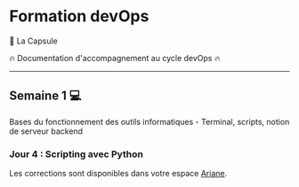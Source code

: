 # Formation devOps

:pill: La Capsule

:fire: Documentation d'accompagnement au cycle devOps :fire:

---

## Semaine 1 :computer:

Bases du fonctionnement des outils informatiques - Terminal, scripts, notion de serveur backend

### Jour 4 : Scripting avec Python

Les corrections sont disponibles dans votre espace [Ariane](https://ariane.lacapsule.academy).
